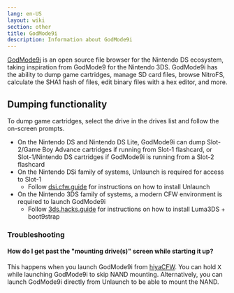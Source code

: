 ```yaml
---
lang: en-US
layout: wiki
section: other
title: GodMode9i
description: Information about GodMode9i
---
```


[GodMode9i](https://github.com/DS-Homebrew/GodMode9i/) is an open source file browser for the Nintendo DS ecosystem, taking inspiration from GodMode9 for the Nintendo 3DS. GodMode9i has the ability to dump game cartridges, manage SD card files, browse NitroFS, calculate the SHA1 hash of files, edit binary files with a hex editor, and more.

## Dumping functionality

To dump game cartridges, select the drive in the drives list and follow the on-screen prompts.
- On the Nintendo DS and Nintendo DS Lite, GodMode9i can dump Slot-2/Game Boy Advance cartridges if running from Slot-1 flashcard, or Slot-1/Nintendo DS cartridges if GodMode9i is running from a Slot-2 flashcard
- On the Nintendo DSi family of systems, Unlaunch is required for access to Slot-1
   - Follow [dsi.cfw.guide](https://dsi.cfw.guide/) for instructions on how to install Unlaunch
- On the Nintendo 3DS family of systems, a modern CFW environment is required to launch GodMode9i
   - Follow [3ds.hacks.guide](https://3ds.hacks.guide/) for instructions on how to install Luma3DS + boot9strap

### Troubleshooting

#### How do I get past the "mounting drive(s)" screen while starting it up?
This happens when you launch GodMode9i from [hiyaCFW](../hiyacfw). You can hold <kbd class="face">X</kbd> while launching GodMode9i to skip NAND mounting. Alternatively, you can launch GodMode9i directly from Unlaunch to be able to mount the NAND.

